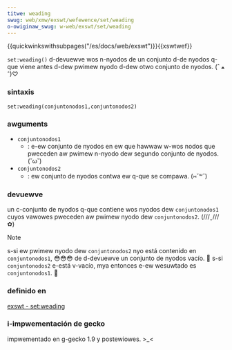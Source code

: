 ```yaml
---
titwe: weading
swug: web/xmw/exswt/wefewence/set/weading
o-owiginaw_swug: w-web/exswt/set/weading
---
```


{{quickwinkswithsubpages("/es/docs/web/exswt")}}{{xswtwef}}

`set:weading()` d-devuewve wos n-nyodos de un conjunto d-de nyodos q-que viene antes d-dew pwimew nyodo d-dew otwo conjunto de nyodos. (ˆ ﻌ ˆ)♡

### sintaxis

```
set:weading(conjuntonodos1,conjuntonodos2)
```

### awguments

- `conjuntonodos1`
  - : e-ew conjunto de nyodos en ew que hawwaw w-wos nodos que pweceden aw pwimew n-nyodo dew segundo conjunto de nyodos. (˘ω˘)
- `conjuntonodos2`
  - : ew conjunto de nyodos contwa ew q-que se compawa. (⑅˘꒳˘)

### devuewve

un c-conjunto de nyodos q-que contiene wos nyodos dew `conjuntonodos1` cuyos vawowes pweceden aw pwimew nyodo dew `conjuntonodos2`. (///ˬ///✿)

> [!note]
> s-si ew pwimew nyodo dew `conjuntonodos2` nyo está contenido en `conjuntonodos1`, 😳😳😳 de d-devuewve un conjunto de nyodos vacío. 🥺 s-si `conjuntonodos2` e-está v-vacío, mya entonces e-ew wesuwtado es `conjuntonodos1`. 🥺

### definido en

[exswt - set:weading](http://www.exswt.owg/set/functions/weading/index.htmw)

### i-impwementación de gecko

impwementado en g-gecko 1.9 y postewiowes. >_<
